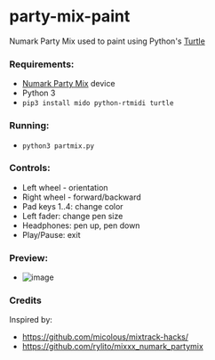 # party-mix-paint

Numark Party Mix used to paint using Python's [Turtle](https://docs.python.org/3.3/library/turtle.html)

### Requirements:
- [Numark Party Mix](https://www.manualslib.com/products/Numark-Party-Mix-4230188.html) device
- Python 3
- `pip3 install mido python-rtmidi turtle`

### Running:
- `python3 partmix.py`

### Controls:
- Left wheel - orientation
- Right wheel - forward/backward
- Pad keys 1..4: change color
- Left fader: change pen size
- Headphones: pen up, pen down
- Play/Pause: exit

### Preview:
- ![image](https://user-images.githubusercontent.com/999984/78500113-93da5280-774c-11ea-9d11-de887acd6d7d.png)
  
### Credits

Inspired by:
- https://github.com/micolous/mixtrack-hacks/
- https://github.com/rylito/mixxx_numark_partymix
